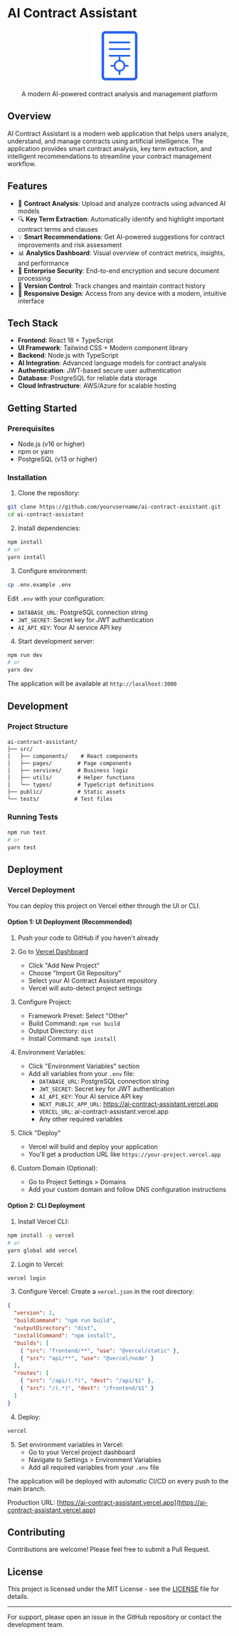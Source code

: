 # AI Contract Assistant

<div align="center">
  <img src="public/logo.svg" alt="AI Contract Assistant Logo" width="120" />
  
  A modern AI-powered contract analysis and management platform
</div>

## Overview

AI Contract Assistant is a modern web application that helps users analyze, understand, and manage contracts using artificial intelligence. The application provides smart contract analysis, key term extraction, and intelligent recommendations to streamline your contract management workflow.

## Features

- 📄 **Contract Analysis**: Upload and analyze contracts using advanced AI models
- 🔍 **Key Term Extraction**: Automatically identify and highlight important contract terms and clauses
- 💡 **Smart Recommendations**: Get AI-powered suggestions for contract improvements and risk assessment
- 📊 **Analytics Dashboard**: Visual overview of contract metrics, insights, and performance
- 🔐 **Enterprise Security**: End-to-end encryption and secure document processing
- 🔄 **Version Control**: Track changes and maintain contract history
- 📱 **Responsive Design**: Access from any device with a modern, intuitive interface

## Tech Stack

- **Frontend**: React 18 + TypeScript
- **UI Framework**: Tailwind CSS + Modern component library
- **Backend**: Node.js with TypeScript
- **AI Integration**: Advanced language models for contract analysis
- **Authentication**: JWT-based secure user authentication
- **Database**: PostgreSQL for reliable data storage
- **Cloud Infrastructure**: AWS/Azure for scalable hosting

## Getting Started

### Prerequisites

- Node.js (v16 or higher)
- npm or yarn
- PostgreSQL (v13 or higher)

### Installation

1. Clone the repository:
```bash
git clone https://github.com/yourusername/ai-contract-assistant.git
cd ai-contract-assistant
```

2. Install dependencies:
```bash
npm install
# or
yarn install
```

3. Configure environment:
```bash
cp .env.example .env
```
Edit `.env` with your configuration:
- `DATABASE_URL`: PostgreSQL connection string
- `JWT_SECRET`: Secret key for JWT authentication
- `AI_API_KEY`: Your AI service API key

4. Start development server:
```bash
npm run dev
# or
yarn dev
```

The application will be available at `http://localhost:3000`

## Development

### Project Structure
```
ai-contract-assistant/
├── src/
│   ├── components/    # React components
│   ├── pages/        # Page components
│   ├── services/     # Business logic
│   ├── utils/        # Helper functions
│   └── types/        # TypeScript definitions
├── public/           # Static assets
└── tests/           # Test files
```

### Running Tests
```bash
npm run test
# or
yarn test
```

## Deployment

### Vercel Deployment

You can deploy this project on Vercel either through the UI or CLI.

#### Option 1: UI Deployment (Recommended)

1. Push your code to GitHub if you haven't already

2. Go to [Vercel Dashboard](https://vercel.com/dashboard)
   - Click "Add New Project"
   - Choose "Import Git Repository"
   - Select your AI Contract Assistant repository
   - Vercel will auto-detect project settings

3. Configure Project:
   - Framework Preset: Select "Other"
   - Build Command: `npm run build`
   - Output Directory: `dist`
   - Install Command: `npm install`

4. Environment Variables:
   - Click "Environment Variables" section
   - Add all variables from your `.env` file:
     - `DATABASE_URL`: PostgreSQL connection string
     - `JWT_SECRET`: Secret key for JWT authentication
     - `AI_API_KEY`: Your AI service API key
     - `NEXT_PUBLIC_APP_URL`: https://ai-contract-assistant.vercel.app
     - `VERCEL_URL`: ai-contract-assistant.vercel.app
     - Any other required variables

5. Click "Deploy"
   - Vercel will build and deploy your application
   - You'll get a production URL like `https://your-project.vercel.app`

6. Custom Domain (Optional):
   - Go to Project Settings > Domains
   - Add your custom domain and follow DNS configuration instructions

#### Option 2: CLI Deployment

1. Install Vercel CLI:
```bash
npm install -g vercel
# or
yarn global add vercel
```

2. Login to Vercel:
```bash
vercel login
```

3. Configure Vercel:
Create a `vercel.json` in the root directory:
```json
{
  "version": 2,
  "buildCommand": "npm run build",
  "outputDirectory": "dist",
  "installCommand": "npm install",
  "builds": [
    { "src": "frontend/**", "use": "@vercel/static" },
    { "src": "api/**", "use": "@vercel/node" }
  ],
  "routes": [
    { "src": "/api/(.*)", "dest": "/api/$1" },
    { "src": "/(.*)", "dest": "/frontend/$1" }
  ]
}
```

4. Deploy:
```bash
vercel
```

5. Set environment variables in Vercel:
   - Go to your Vercel project dashboard
   - Navigate to Settings > Environment Variables
   - Add all required variables from your `.env` file

The application will be deployed with automatic CI/CD on every push to the main branch.

Production URL: [https://ai-contract-assistant.vercel.app](https://ai-contract-assistant.vercel.app)

## Contributing

Contributions are welcome! Please feel free to submit a Pull Request.

## License

This project is licensed under the MIT License - see the [LICENSE](LICENSE) file for details.


---
For support, please open an issue in the GitHub repository or contact the development team. 
